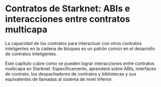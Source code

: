 # Contratos de Starknet: ABIs e interacciones entre contratos multicapa

La capacidad de los contratos para interactuar con otros contratos inteligentes en la cadena de bloques es un patrón común en el desarrollo de contratos inteligentes.

Este capítulo cubre cómo se pueden lograr interacciones entre contratos multicapa en Starknet. Específicamente, aprenderá sobre ABIs, interfaces de contrato, los despachadores de contratos y bibliotecas y sus equivalentes de llamadas al sistema de nivel inferior.